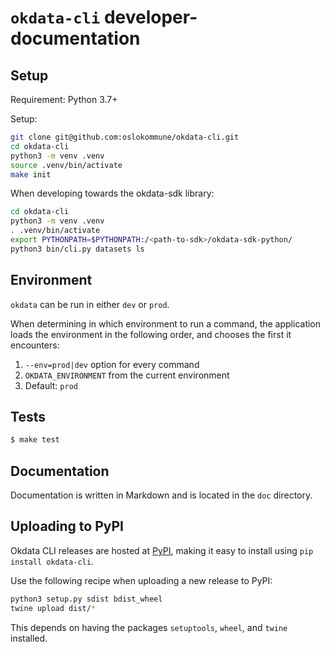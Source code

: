 # `okdata-cli` developer-documentation

## Setup

Requirement: Python 3.7+

Setup:
```bash
git clone git@github.com:oslokommune/okdata-cli.git
cd okdata-cli
python3 -m venv .venv
source .venv/bin/activate
make init
```

When developing towards the okdata-sdk library:
```bash
cd okdata-cli
python3 -m venv .venv
. .venv/bin/activate
export PYTHONPATH=$PYTHONPATH:/<path-to-sdk>/okdata-sdk-python/
python3 bin/cli.py datasets ls
```

## Environment

`okdata` can be run in either `dev` or `prod`.

When determining in which environment to run a command, the application loads
the environment in the following order, and chooses the first it encounters:

1. `--env=prod|dev` option for every command
2. `OKDATA_ENVIRONMENT` from the current environment
3. Default: `prod`

## Tests

```bash
$ make test
```

## Documentation

Documentation is written in Markdown and is located in the `doc` directory.

## Uploading to PyPI

Okdata CLI releases are hosted at [PyPI](https://pypi.org/project/okdata-cli/),
making it easy to install using `pip install okdata-cli`.

Use the following recipe when uploading a new release to PyPI:

```bash
python3 setup.py sdist bdist_wheel
twine upload dist/*
```

This depends on having the packages `setuptools`, `wheel`, and `twine`
installed.
